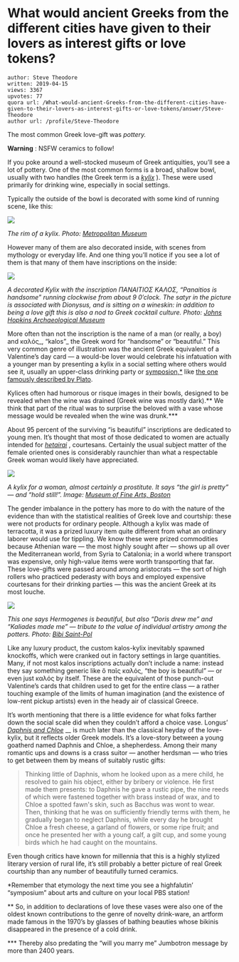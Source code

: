 # What would ancient Greeks from the different cities have given to their lovers as interest gifts or love tokens?

	author: Steve Theodore
	written: 2019-04-15
	views: 3367
	upvotes: 77
	quora url: /What-would-ancient-Greeks-from-the-different-cities-have-given-to-their-lovers-as-interest-gifts-or-love-tokens/answer/Steve-Theodore
	author url: /profile/Steve-Theodore


The most common Greek love-gift was _pottery._ 

__Warning__ : NSFW ceramics to follow!

If you poke around a well-stocked museum of Greek antiquities, you’ll see a lot of pottery. One of the most common forms is a broad, shallow bowl, usually with two handles (the Greek term is a _[kylix](https://en.wikipedia.org/wiki/Kylix)_ ). These were used primarily for drinking wine, especially in social settings.

Typically the outside of the bowl is decorated with some kind of running scene, like this:

![](https://qph.fs.quoracdn.net/main-qimg-8baa3d6c5d8f5045547c26d1f43bca9a)

_The rim of a kylix. Photo:_ _[Metropolitan Museum](https://www.metmuseum.org/toah/works-of-art/1989.281.62/)_ 

However many of them are also decorated inside, with scenes from mythology or everyday life. And one thing you’ll notice if you see a lot of them is that many of them have inscriptions on the inside:

![](https://qph.fs.quoracdn.net/main-qimg-e1ac1110980d37ecbde022068b6fd636)

_A decorated Kylix with the inscription ΠΑΝΑΙΤΙΟΣ ΚΑΛΟΣ, “Panaitios is handsome” running clockwise from about 9 0′clock. The satyr in the picture is associated with Dionysus, and is sitting on a wineskin: in addition to being a love gift this is also a nod to Greek cocktail culture. Photo:_ _[Johns Hopkins Archaeological Museum](http://archaeologicalmuseum.jhu.edu/the-collection/object-stories/attic-red-figure-vases-in-the-johns-hopkins-archaeological-museum/attic-red-figure-kylix-attributed-to-the-proto-panaitian-group-jhuam-b6-510-500-bce/)_ 

More often than not the inscription is the name of a man (or really, a boy) and καλός_, “kalos”_ the Greek word for “handsome” or “beautiful.” This very common genre of illustration was the ancient Greek equivalent of a Valentine’s day card — a would-be lover would celebrate his infatuation with a younger man by presenting a kylix in a social setting where others would see it, usually an upper-class drinking party or [symposion,*](https://en.wikipedia.org/wiki/Symposium#Symposium_as_a_social_activity_in_antiquity) like [the one famously described by Plato](http://classics.mit.edu/Plato/symposium.html).

Kylices often had humorous or risque images in their bowls, designed to be revealed when the wine was drained (Greek wine was mostly dark).** We think that part of the ritual was to surprise the beloved with a vase whose message would be revealed when the wine was drunk.***

About 95 percent of the surviving “is beautiful” inscriptions are dedicated to young men. It’s thought that most of those dedicated to women are actually intended for _[hetairai](https://en.wikipedia.org/wiki/Hetaira)_ , courtesans. Certainly the usual subject matter of the female oriented ones is considerably raunchier than what a respectable Greek woman would likely have appreciated.

![](https://qph.fs.quoracdn.net/main-qimg-0a2b68ac16e2ad078471d95280185911)

_A kylix for a woman, almost certainly a prostitute. It says “the girl is pretty” — and “hold still!”. Image:_ _[Museum of Fine Arts, Boston](https://www.mfa.org/collections/object/drinking-cup-kylix-with-erotic-scene-153752)_ 

The gender imbalance in the pottery has more to do with the nature of the evidence than with the statistical realities of Greek love and courtship: these were not products for ordinary people. Although a kylix was made of terracotta, it was a prized luxury item quite different from what an ordinary laborer would use for tippling. We know these were prized commodities because Athenian ware — the most highly sought after — shows up all over the Mediterranean world, from Syria to Catalonia; in a world where transport was expensive, only high-value items were worth transporting that far. These love-gifts were passed around among aristocrats — the sort of high rollers who practiced pederasty with boys and employed expensive courtesans for their drinking parties — this was the ancient Greek at its most louche.

![](https://qph.fs.quoracdn.net/main-qimg-5686ac5ffe9368b30cb044b4c2a35312)

_This one says Hermogenes is beautiful, but also “Doris drew me” and “Kaliades made me” — tribute to the value of individual artistry among the potters. Photo:_ _[Bibi Saint-Pol](https://commons.wikimedia.org/wiki/User:Bibi_Saint-Pol)_ 

Like any luxury product, the custom kalos-kylix inevitably spawned knockoffs, which were cranked out in factory settings in large quantities. Many, if not most kalos inscriptions actually don’t include a name: instead they say something generic like ὅ παῖς καλός, “the boy is beautiful” — or even just καλός by itself. These are the equivalent of those punch-out Valentine’s cards that children used to get for the entire class — a rather touching example of the limits of human imagination (and the existence of low-rent pickup artists) even in the heady air of classical Greece.

It’s worth mentioning that there is a little evidence for what folks farther down the social scale did when they couldn’t afford a choice vase. Longus’ _[Daphnis and Chloe](https://en.wikisource.org/wiki/Daphnis_and_Chloe_(The_1896_Athenian_Society_Translation))_ __ is much later than the classical heyday of the love-kylix, but it reflects older Greek models. It’s a love-story between a young goatherd named Daphnis and Chloe, a shepherdess. Among their many romantic ups and downs is a crass suitor — another herdsman — who tries to get between them by means of suitably rustic gifts:

> Thinking little of Daphnis, whom he looked upon as a mere child, he resolved to gain his object, either by bribery or violence. He first made them presents: to Daphnis he gave a rustic pipe, the nine reeds of which were fastened together with brass instead of wax, and to Chloe a spotted fawn's skin, such as Bacchus was wont to wear. Then, thinking that he was on sufficiently friendly terms with them, he gradually began to neglect Daphnis, while every day he brought Chloe a fresh cheese, a garland of flowers, or some ripe fruit; and once he presented her with a young calf, a gilt cup, and some young birds which he had caught on the mountains.

Even though critics have known for millennia that this is a highly stylized literary version of rural life, it’s still probably a better picture of real Greek courtship than any number of beautifully turned ceramics.



*Remember that etymology the next time you see a highfalutin’ “symposium” about arts and culture on your local PBS station!

** So, in addition to declarations of love these vases were also one of the oldest known contributions to the genre of novelty drink-ware, an artform made famous in the 1970’s by glasses of bathing beauties whose bikinis disappeared in the presence of a cold drink.

*** Thereby also predating the “will you marry me” Jumbotron message by more than 2400 years.

